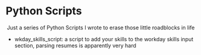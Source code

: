 # Python Scripts

<div align="center"> Just a series of Python Scripts I wrote to erase those little roadblocks in life </div>

- wkday_skills_script: a script to add your skills to the workday skills input section, parsing resumes is apparently very hard
